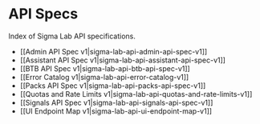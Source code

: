 # API Specs

Index of Sigma Lab API specifications.

- [[Admin API Spec v1|sigma-lab-api-admin-api-spec-v1]]
- [[Assistant API Spec v1|sigma-lab-api-assistant-api-spec-v1]]
- [[BTB API Spec v1|sigma-lab-api-btb-api-spec-v1]]
- [[Error Catalog v1|sigma-lab-api-error-catalog-v1]]
- [[Packs API Spec v1|sigma-lab-api-packs-api-spec-v1]]
- [[Quotas and Rate Limits v1|sigma-lab-api-quotas-and-rate-limits-v1]]
- [[Signals API Spec v1|sigma-lab-api-signals-api-spec-v1]]
- [[UI Endpoint Map v1|sigma-lab-api-ui-endpoint-map-v1]]

